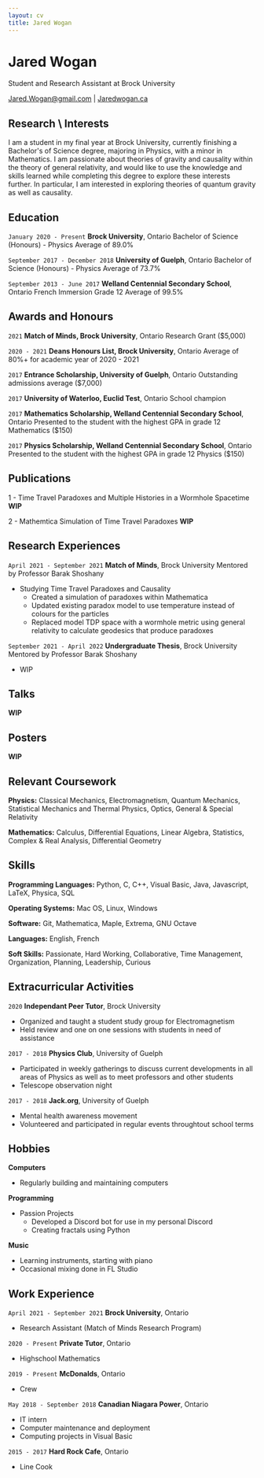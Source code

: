 ```yaml
---
layout: cv
title: Jared Wogan
---
```

# Jared Wogan
Student and Research Assistant at Brock University

<div id="webaddress">
<a href="mailto:jared.wogan@gmail.com">Jared.Wogan@gmail.com</a>
| <a href="https://jaredwogan.ca">Jaredwogan.ca</a>
</div>


## Research \ Interests

I am a student in my final year at Brock University, currently finishing a Bachelor's of Science degree,
majoring in Physics, with a minor in Mathematics. I am passionate about theories of gravity and causality
within the theory of general relativity, and would like to use the knowledge and skills learned while
completing this degree to explore these interests further. In particular, I am interested in exploring
theories of quantum gravity as well as causality.


## Education

`January 2020 - Present`
__Brock University__, Ontario
Bachelor of Science (Honours) - Physics
Average of 89.0%

`September 2017 - December 2018`
__University of Guelph__, Ontario
Bachelor of Science (Honours) - Physics
Average of 73.7%

`September 2013 - June 2017`
__Welland Centennial Secondary School__, Ontario
French Immersion
Grade 12 Average of 99.5%


## Awards and Honours

`2021`
__Match of Minds, Brock University__, Ontario
Research Grant ($5,000)

`2020 - 2021`
__Deans Honours List, Brock University__, Ontario
Average of 80%+ for academic year of 2020 - 2021

`2017`
__Entrance Scholarship, University of Guelph__, Ontario
Outstanding admissions average ($7,000)

`2017`
__University of Waterloo, Euclid Test__, Ontario
School champion

`2017`
__Mathematics Scholarship, Welland Centennial Secondary School__, Ontario
Presented to the student with the highest GPA in grade 12 Mathematics ($150)

`2017`
__Physics Scholarship, Welland Centennial Secondary School__, Ontario
Presented to the student with the highest GPA in grade 12 Physics ($150)


## Publications

1 - Time Travel Paradoxes and Multiple Histories in a Wormhole Spacetime __WIP__

2 - Mathemtica Simulation of Time Travel Paradoxes __WIP__


## Research Experiences

`April 2021 - September 2021`
__Match of Minds__, Brock University
Mentored by Professor Barak Shoshany
- Studying Time Travel Paradoxes and Causality
    - Created a simulation of paradoxes within Mathematica
    - Updated existing paradox model to use temperature instead of colours for the particles
    - Replaced model TDP space with a wormhole metric using general relativity to calculate geodesics that produce paradoxes

`September 2021 - April 2022`
__Undergraduate Thesis__, Brock University
Mentored by Professor Barak Shoshany
- WIP


## Talks

__WIP__


## Posters

__WIP__


## Relevant Coursework

__Physics:__ Classical Mechanics, Electromagnetism, Quantum Mechanics, Statistical Mechanics and Thermal Physics, Optics, General & Special Relativity

__Mathematics:__ Calculus, Differential Equations, Linear Algebra, Statistics, Complex & Real Analysis, Differential Geometry


## Skills

__Programming Languages:__ Python, C, C++, Visual Basic, Java, Javascript, LaTeX, Physica, SQL

__Operating Systems:__ Mac OS, Linux, Windows

__Software:__ Git, Mathematica, Maple, Extrema, GNU Octave

__Languages:__ English, French

__Soft Skills:__ Passionate, Hard Working, Collaborative, Time Management, Organization, Planning, Leadership, Curious


## Extracurricular Activities

`2020`
__Independant Peer Tutor__, Brock University
- Organized and taught a student study group for Electromagnetism
- Held review and one on one sessions with students in need of assistance

`2017 - 2018`
__Physics Club__, University of Guelph
- Participated in weekly gatherings to discuss current developments in all areas of Physics as well as to meet professors and other students
- Telescope observation night

`2017 - 2018`
__Jack.org__, University of Guelph
- Mental health awareness movement
- Volunteered and participated in regular events throughtout school terms


## Hobbies

__Computers__
- Regularly building and maintaining computers

__Programming__
- Passion Projects
    - Developed a Discord bot for use in my personal Discord
    - Creating fractals using Python

__Music__
- Learning instruments, starting with piano
- Occasional mixing done in FL Studio


## Work Experience

`April 2021 - September 2021`
__Brock University__, Ontario
- Research Assistant (Match of Minds Research Program)

`2020 - Present`
__Private Tutor__, Ontario
- Highschool Mathematics

`2019 - Present`
__McDonalds__, Ontario
- Crew

`May 2018 - September 2018`
__Canadian Niagara Power__, Ontario
- IT intern
- Computer maintenance and deployment
- Computing projects in Visual Basic

`2015 - 2017`
__Hard Rock Cafe__, Ontario
- Line Cook







